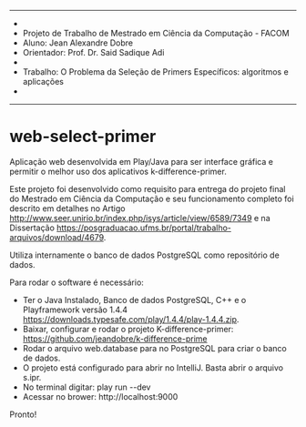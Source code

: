 ************************************************************************************
*
* Projeto de Trabalho de Mestrado em Ciência da Computação - FACOM
* Aluno: Jean Alexandre Dobre
* Orientador: Prof. Dr. Said Sadique Adi
*
* Trabalho: O Problema da Seleção de Primers Específicos: algoritmos e aplicações
*
************************************************************************************

# web-select-primer

Aplicação web desenvolvida em Play/Java para ser interface gráfica e permitir o melhor uso dos aplicativos k-difference-primer.

Este projeto foi desenvolvido como requisito para entrega do projeto final do Mestrado em Ciência da Computação e seu funcionamento completo foi descrito em detalhes no Artigo http://www.seer.unirio.br/index.php/isys/article/view/6589/7349 e na Dissertação https://posgraduacao.ufms.br/portal/trabalho-arquivos/download/4679.

Utiliza internamente o banco de dados PostgreSQL como repositório de dados.

Para rodar o software é necessário:
 - Ter o Java Instalado, Banco de dados PostgreSQL, C++ e o Playframework versão 1.4.4 https://downloads.typesafe.com/play/1.4.4/play-1.4.4.zip.
 - Baixar, configurar e rodar o projeto K-difference-primer: https://github.com/jeandobre/k-difference-prime
 - Rodar o arquivo web.database para no PostgreSQL para criar o banco de dados.
 - O projeto está configurado para abrir no IntelliJ. Basta abrir o arquivo s.ipr.
 - No terminal digitar: play run --dev
 - Acessar no brower: http://localhost:9000
 
 Pronto!
 
